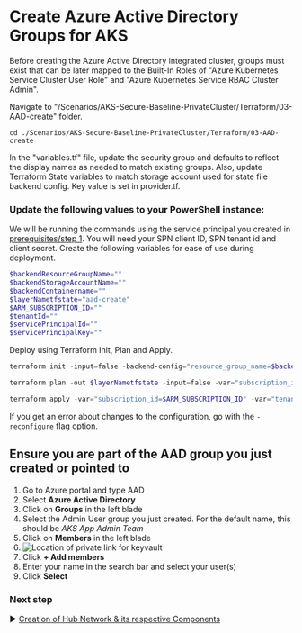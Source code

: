 # Create Azure Active Directory Groups for AKS
Before creating the Azure Active Directory integrated cluster, groups must exist that can be later mapped to the Built-In Roles of "Azure Kubernetes Service Cluster User Role" and "Azure Kubernetes Service RBAC Cluster Admin".

Navigate to "/Scenarios/AKS-Secure-Baseline-PrivateCluster/Terraform/03-AAD-create" folder.
```
cd ./Scenarios/AKS-Secure-Baseline-PrivateCluster/Terraform/03-AAD-create
```

In the "variables.tf" file, update the security group and defaults to reflect the display names as needed to match existing groups. Also, update Terraform State variables to match storage account used for state file backend config. Key value is set in provider.tf.

### Update the following values to your PowerShell instance:
We will be running the commands using the service principal you created in [prerequisites/step 1](./01-prerequisites.md). You will need your SPN client ID, SPN tenant id and client secret. 
Create the following variables for ease of use during deployment. 

```PowerShell
$backendResourceGroupName=""
$backendStorageAccountName=""
$backendContainername=""
$layerNametfstate="aad-create"
$ARM_SUBSCRIPTION_ID=""
$tenantId=""
$servicePrincipalId=""
$servicePrincipalKey=""
```
Deploy using Terraform Init, Plan and Apply. 

```PowerShell 
terraform init -input=false -backend-config="resource_group_name=$backendResourceGroupName" -backend-config="storage_account_name=$backendStorageAccountName" -backend-config="container_name=$backendContainername" -backend-config="key=$layerNametfstate" -backend-config="subscription_id=$ARM_SUBSCRIPTION_ID" -backend-config="tenant_id=$tenantId" -backend-config="client_id=$servicePrincipalId" -backend-config="client_secret=$servicePrincipalKey"
```

``` PowerShell 
terraform plan -out $layerNametfstate -input=false -var="subscription_id=$ARM_SUBSCRIPTION_ID" -var="tenant_id=$tenantId" -var="client_id=$servicePrincipalId" -var="client_secret=$servicePrincipalKey" -var="resource_group_name=$backendResourceGroupName" -var="storage_account_name=$backendStorageAccountName" -var="container_name=$backendContainername" -var="access_key=$layerNametfstate"
```

```PowerShell 
terraform apply -var="subscription_id=$ARM_SUBSCRIPTION_ID" -var="tenant_id=$tenantId" -var="client_id=$servicePrincipalId" -var="client_secret=$servicePrincipalKey" -var="resource_group_name=$backendResourceGroupName" -var="storage_account_name=$backendStorageAccountName" -var="container_name=$backendContainername" -var="access_key=$layerNametfstate"
```

If you get an error about changes to the configuration, go with the `-reconfigure` flag option.

## Ensure you are part of the AAD group you just created or pointed to

1. Go to Azure portal and type AAD
2. Select **Azure Active Directory**
3. Click on **Groups** in the left blade
4. Select the Admin User group you just created. For the default name, this should be *AKS App Admin Team*
5. Click on **Members** in the left blade
6. ![Location of private link for keyvault](../media/adding-to-aad-group.png)
7. Click **+ Add members**
8. Enter your name in the search bar and select your user(s)
9. Click **Select**

### Next step

:arrow_forward: [Creation of Hub Network & its respective Components](./04-win-network-hub.md)